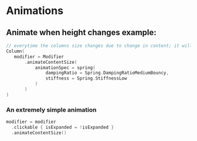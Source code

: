 # Animations

## Animate when height changes example:

```kt
// everytime the columns size changes due to change in content; it will do it in style (i.e. with animation)
Column(
   modifier = Modifier
       .animateContentSize(
           animationSpec = spring(
               dampingRatio = Spring.DampingRatioMediumBouncy,
               stiffness = Spring.StiffnessLow
           )
       )
)
```

### An extremely simple animation

```kt
modifier = modifier
  .clickable { isExpanded = !isExpanded }
  .animateContentSize()
```
